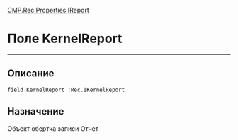 ﻿---
Link: CMP.Rec.Properties.IReport.@KernelReport
---

<!---  Навигация
[Имя проекта](#) :
-->
[CMP.Rec.Properties.IReport](Default)

# Поле KernelReport
---

## Описание

    field KernelReport :Rec.IKernelReport

<!--
## Аргументы{#Args}

### Аргумент1

Описание аргумента 1
-->

## Назначение

Объект обертка записи Отчет

<!--
## Пример

    KernelReport...
-->

